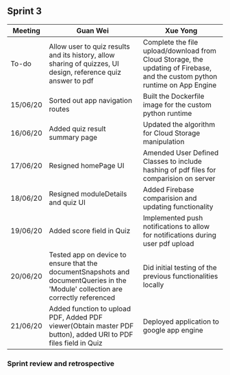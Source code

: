 ## Sprint 3

Meeting|Guan Wei|Xue Yong
---|---------|----------
To-do|Allow user to quiz results and its history, allow sharing of quizzes, UI design, reference quiz answer to pdf| Complete the file upload/download from Cloud Storage, the updating of Firebase, and the custom python runtime on App Engine
15/06/20|Sorted out app navigation routes| Built the Dockerfile image for the custom python runtime
16/06/20|Added quiz result summary page|Updated the algorithm for Cloud Storage manipulation
17/06/20|Resigned homePage UI|Amended User Defined Classes to include hashing of pdf files for comparision on server
18/06/20|Resigned moduleDetails and quiz UI|Added Firebase comparision and updating functionality
19/06/20|Added score field in Quiz|Implemented push notifications to allow for notifications during user pdf upload
20/06/20|Tested app on device to ensure that the documentSnapshots and documentQueries in the 'Module' collection are correctly referenced|Did initial testing of the previous functionalities locally 
21/06/20|Added function to upload PDF, Added PDF viewer(Obtain master PDF button), added URI to PDF files field in Quiz|Deployed application to google app engine

### Sprint review and retrospective 